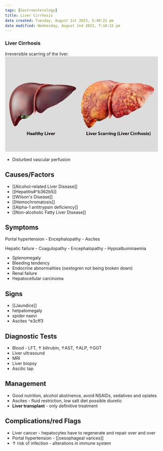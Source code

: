 ```yaml
---
tags: [Gastroenterology]
title: Liver Cirrhosis
date created: Tuesday, August 1st 2023, 5:40:21 pm
date modified: Wednesday, August 2nd 2023, 7:10:15 pm
---
```


### Liver Cirrhosis

Irreversible scarring of the liver.
![|400](z_attachments/400-3.png)

- Disturbed vascular perfusion

## Causes/Factors

- [[Alcohol-related Liver Disease]]
- [[Hepatitis#^b362b5]]
- [[Wilson's Disease]]
- [[Hemochromatosis]]
- [[Alpha-1 antitrypsin deficiency]]
- [[Non-alcoholic Fatty Liver Disease]]

## Symptoms

Portal hypertension - Encephalopathy - Ascites

Hepatic failure - Coagulopathy - Encephalopathy - Hypoalbuminaemia

- Splenomegaly
- Bleeding tendency
- Endocrine abnormalities (oestogren not being broken down)
- Renal failure
- Hepatocellular carcinoma

## Signs

- [[Jaundice]]
- hetpatomegaly
- spider naevi
- Ascites ^e3cff3

## Diagnostic Tests

- Blood - LFT, $\uparrow$ bilirubin, $\uparrow$AST, $\uparrow$ALP, $\uparrow$GGT
- Liver ultrasound
- MRI
- Liver biopsy
- Ascitic tap

## Management

- Good nutrition, alcohol abstinence, avoid NSAIDs, sedatives and opiates
- Ascites - fluid restriction, low salt diet possible diuretic
- **Liver transplant** - only definitive treatment

## Complications/red Flags

- Liver cancer - hepatocytes have to regenerate and repair over and over
- Portal hypertension - [[oesophageal varices]]
- $\uparrow$ risk of infection - alterations in immune system
